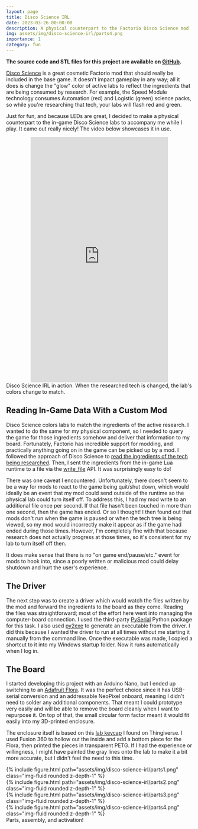 ```yaml
---
layout: page
title: Disco Science IRL
date: 2023-03-26 00:00:00
description: A physical counterpart to the Factorio Disco Science mod
img: assets/img/disco-science-irl/parts4.png
importance: 1
category: fun
---
```


**The source code and STL files for this project are available on [GitHub](https://github.com/noahcgreen/Disco-Science-IRL).**

[Disco Science](https://mods.factorio.com/mod/DiscoScience) is a great cosmetic Factorio
mod that should really be included in the base game. It doesn't impact gameplay in
any way; all it does is change the "glow" color of active labs to reflect the ingredients
that are being consumed by research. For example, the Speed Module technology consumes
Automation (red) and Logistic (green) science packs, so while you're researching that
tech, your labs will flash red and green.

Just for fun, and because LEDs are great, I decided to make a physical counterpart
to the in-game Disco Science labs to accompany me while I play. It came out really
nicely! The video below showcases it in use.

<div class="container">
    <div style="text-align: center">
        <iframe width="372" height="662" src="https://www.youtube.com/embed/7PQzcApEHyw" title="Disco Science IRL Demo" frameborder="0" allow="accelerometer; autoplay; clipboard-write; encrypted-media; gyroscope; picture-in-picture; web-share" allowfullscreen></iframe>
    </div>
    <div class="caption">
    Disco Science IRL in action. When the researched tech is changed, the lab's colors change
    to match.
    </div>
</div>

## Reading In-Game Data With a Custom Mod

Disco Science colors labs to match the ingredients of the active research. I wanted to do the
same for my physical component, so I needed to query the game for those ingredients somehow
and deliver that information to my board. Fortunately, Factorio has incredible support for
modding, and practically anything going on in the game can be picked up by a mod. I followed
the approach of Disco Science to [read the ingredients of the tech being researched](https://github.com/danielbrauer/DiscoScience/blob/master/src/core/researchColor.lua).
Then, I sent the ingredients from the in-game Lua runtime to a file via the
[write_file](https://lua-api.factorio.com/latest/LuaGameScript.html#LuaGameScript.write_file)
API. It was surprisingly easy to do!

There was one caveat I encountered. Unfortunately, there doesn't seem to be a way for mods
to react to the game being quit/shut down, which would ideally be an event that my mod could
send outside of the runtime so the physical lab could turn itself off. To address this, I had
my mod write to an additional file once per second. If that file hasn't been touched in
more than one second, then the game has ended. Or so I thought! I then found out
that mods don't run when the game is paused or when the tech tree is being viewed, so my mod
would incorrectly make it appear as if the game had ended during those times. However, I'm
completely fine with that because research does not actually progress at those times, so it's
consistent for my lab to turn itself off then.

It does make sense that there is no "on game end/pause/etc." event for mods to
hook into, since a poorly written or malicious mod could delay shutdown and hurt the user's
experience.

## The Driver

The next step was to create a driver which would watch the files written by the mod and
forward the ingredients to the board as they come. Reading the files was straightforward;
most of the effort here went into managing the computer-board connection. I used the
third-party [PySerial](https://pyserial.readthedocs.io/en/latest/pyserial.html) Python
package for this task. I also used [py2exe](http://py2exe.org) to generate an executable
from the driver. I did this because I wanted the driver to run at all times without me
starting it manually from the command line. Once the executable was made, I copied a shortcut
to it into my Windows startup folder. Now it runs automatically when I log in.

## The Board

I started developing this project with an Arduino Nano, but I ended up switching to an
[Adafruit Flora](https://www.adafruit.com/product/659). It was the perfect choice since it
has USB-serial conversion and an addressable NeoPixel onboard, meaning I didn't need to solder
any additional components. That meant I could prototype very easily and will be able to
remove the board cleanly when I want to repurpose it. On top of that, the small circular
form factor meant it would fit easily into my 3D-printed enclosure.

The enclosure itself is based on this [lab keycap](https://www.thingiverse.com/thing:3240916)
I found on Thingiverse. I used Fusion 360 to hollow out the inside and add a bottom piece for
the Flora, then printed the pieces in transparent PETG. If I had the experience or
willingness, I might have painted the gray lines onto the lab to make it a bit more accurate,
but I didn't feel the need to this time.

<div class="container">
    <div class="row mt-3">
        <div class="col-sm mt-3 mt-md-0">
            {% include figure.html path="assets/img/disco-science-irl/parts1.png" class="img-fluid rounded z-depth-1" %}
        </div>
        <div class="col-sm mt-3 mt-md-0">
            {% include figure.html path="assets/img/disco-science-irl/parts2.png" class="img-fluid rounded z-depth-1" %}
        </div>
    </div>
    <div class="row mt-3">
        <div class="col-sm mt-3 mt-md-0">
            {% include figure.html path="assets/img/disco-science-irl/parts3.png" class="img-fluid rounded z-depth-1" %}
        </div>
        <div class="col-sm mt-3 mt-md-0">
            {% include figure.html path="assets/img/disco-science-irl/parts4.png" class="img-fluid rounded z-depth-1" %}
        </div>
    </div>
    <div class="caption">
        Parts, assembly, and activation!
    </div>
</div>

